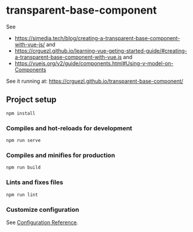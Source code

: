 # transparent-base-component

See 

* <https://simedia.tech/blog/creating-a-transparent-base-component-with-vue-js/>
and 
* <https://crguezl.github.io/learning-vue-geting-started-guide/#creating-a-transparent-base-component-with-vue.js>
and
* <https://vuejs.org/v2/guide/components.html#Using-v-model-on-Components>


See it running at: <https://crguezl.github.io/transparent-base-component/>


## Project setup
```
npm install
```

### Compiles and hot-reloads for development
```
npm run serve
```

### Compiles and minifies for production
```
npm run build
```

### Lints and fixes files
```
npm run lint
```

### Customize configuration
See [Configuration Reference](https://cli.vuejs.org/config/).
